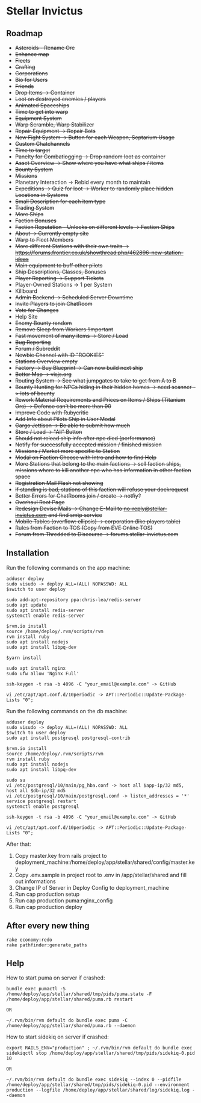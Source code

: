 # Stellar Invictus

## Roadmap

- ~~Asteroids - Rename Ore~~
- ~~Enhance map~~
- ~~Fleets~~
- ~~Crafting~~
- ~~Corporations~~
- ~~Bio for Users~~
- ~~Friends~~
- ~~Drop Items -> Container~~
- ~~Loot on destroyed enemies / players~~
- ~~Animated Spaceships~~
- ~~Time to get into warp~~
- ~~Equipment System~~
- ~~Warp Scramble, Warp Stabilizer~~
- ~~Repair Equipment -> Repair Bots~~
- ~~New Fight System -> Button for each Weapon, Septarium Usage~~
- ~~Custom Chatchannels~~
- ~~Time to target~~
- ~~Panelty for Combatlogging -> Drop random loot as container~~
- ~~Asset Overview -> Show where you have what ships / items~~
- ~~Bounty System~~
- ~~Missions~~
- Planetary Interaction -> Rebid every month to maintain
- ~~Expeditions -> Quiz for loot -> Worker to randomly place hidden Locations in Systems~~
- ~~Small Description for each item type~~
- ~~Trading System~~
- ~~More Ships~~
- ~~Faction Bonuses~~
- ~~Faction Reputation - Unlocks on different levels -> Faction Ships~~
- ~~About -> Currently empty site~~
- ~~Warp to Fleet Members~~
- ~~More different Stations with their own traits -> https://forums.frontier.co.uk/showthread.php/462896-new-station-ideas~~
- ~~Main equipment to buff other pilots~~
- ~~Ship Descriptions, Classes, Bonuses~~
- ~~Player Reporting -> Support Tickets~~
- Player-Owned Stations -> 1 per System
- Killboard
- ~~Admin Backend -> Scheduled Server Downtime~~
- ~~Invite Players to join ChatRoom~~
- ~~Vote for Changes~~
- Help Site
- ~~Enemy Bounty random~~
- ~~Remove Sleep from Workers !Important~~
- ~~Fast movement of many items -> Store / Load~~
- ~~Bug Reporting~~
- ~~Forum / Subreddit~~
- ~~Newbie Channel with ID "ROOKIES"~~
- ~~Stations Overview empty~~
- ~~Factory -> Buy Blueprint -> Can now build next ship~~
- ~~Better Map -> visjs.org~~
- ~~Routing System -> See what jumpgates to take to get from A to B~~
- ~~Bounty Hunting for NPCs hiding in their hidden homes -> need scanner -> lots of bounty~~
- ~~Rework Material Requirements and Prices on Items / Ships (Titanium Ore) -> Defense can't be more than 90~~
- ~~Improve Code with Rubycritic~~
- ~~Add Info about Pilots Ship in User Modal~~
- ~~Cargo Jettison -> Be able to submit how much~~
- ~~Store / Load -> "All" Button~~
- ~~Should not reload ship info after npc died (performance)~~
- ~~Notify for successfully accepted mission / finished mission~~
- ~~Missions / Market more specific to Station~~
- ~~Modal on Faction Choose with Intro and how to find Help~~
- ~~More Stations that belong to the main factions -> sell faction ships, missions where to kill another npc who has information in other faction space~~
- ~~Registration Mail Flash not showing~~
- ~~If standing is bad, stations of this faction will refuse your dockrequest~~
- ~~Better Errors for ChatRooms join / create -> notfiy?~~
- ~~Overhaul Root Page~~
- ~~Redesign Devise Mails -> Change E-Mail to no-reply@stellar-invictus.com and find smtp service~~
- ~~Mobile Tables (overflow: ellipsis) -> corporation (like players table)~~
- ~~Rules from Faction to TOS (Copy from EVE Online TOS)~~
- ~~Forum from Thredded to Discourse -> forums.stellar-invictus.com~~
 
## Installation

Run the following commands on the app machine:
```
adduser deploy
sudo visudo -> deploy ALL=(ALL) NOPASSWD: ALL
$switch to user deploy

sudo add-apt-repository ppa:chris-lea/redis-server
sudo apt update
sudo apt install redis-server
systemctl enable redis-server

$rvm.io install
source /home/deploy/.rvm/scripts/rvm
rvm install ruby
sudo apt install nodejs
sudo apt install libpq-dev

$yarn install

sudo apt install nginx
sudo ufw allow 'Nginx Full'

ssh-keygen -t rsa -b 4096 -C "your_email@example.com" -> GitHub

vi /etc/apt/apt.conf.d/10periodic -> APT::Periodic::Update-Package-Lists "0";
```

Run the following commands on the db machine:
```
adduser deploy
sudo visudo -> deploy ALL=(ALL) NOPASSWD: ALL
$switch to user deploy
sudo apt install postgresql postgresql-contrib

$rvm.io install
source /home/deploy/.rvm/scripts/rvm
rvm install ruby
sudo apt install nodejs
sudo apt install libpq-dev

sudo su
vi /etc/postgresql/10/main/pg_hba.conf -> host all $app-ip/32 md5, host all $db-ip/32 md5
vi /etc/postgresql/10/main/postgresql.conf -> listen_addresses = '*'
service postgresql restart
systemctl enable postgresql

ssh-keygen -t rsa -b 4096 -C "your_email@example.com" -> GitHub

vi /etc/apt/apt.conf.d/10periodic -> APT::Periodic::Update-Package-Lists "0";
```


After that:
1. Copy master.key from rails project to deployment_machine:/home/deploy/app/stellar/shared/config/master.key
2. Copy .env.sample in project root to .env in /app/stellar/shared and fill out informations
2. Change IP of Server in Deploy Config to deployment_machine
3. Run cap production setup
4. Run cap production puma:nginx_config
5. Run cap production deploy

## After every new thing
```
rake economy:redo
rake pathfinder:generate_paths
```

## Help

How to start puma on server if crashed:
```
bundle exec pumactl -S /home/deploy/app/stellar/shared/tmp/pids/puma.state -F /home/deploy/app/stellar/shared/puma.rb restart

OR

~/.rvm/bin/rvm default do bundle exec puma -C /home/deploy/app/stellar/shared/puma.rb --daemon
```

How to start sidekiq on server if crashed:
```
export RAILS_ENV="production" ; ~/.rvm/bin/rvm default do bundle exec sidekiqctl stop /home/deploy/app/stellar/shared/tmp/pids/sidekiq-0.pid 10

OR

~/.rvm/bin/rvm default do bundle exec sidekiq --index 0 --pidfile /home/deploy/app/stellar/shared/tmp/pids/sidekiq-0.pid --environment production --logfile /home/deploy/app/stellar/shared/log/sidekiq.log --daemon
```

